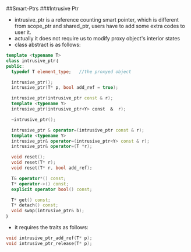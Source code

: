 ##Smart-Ptrs
###Intrusive Ptr
- intrusive_ptr is a reference counting smart pointer, which is different from scope_ptr and shared_ptr, users
 have to add some extra codes to user it.
- actually it does not require us to modify proxy object's interior states
- class abstract is as follows:   
```cpp
template <typename T>
class intrusive_ptr｛
public:
  typedef T element_type;   //the proxyed object

  intrusive_ptr();
  intrusive_ptr(T* p, bool add_ref = true);

  intrusive_ptr(intrusive_ptr const & r);
  template <typename Y>
  intrusive_ptr(intrusive_ptr<Y> const　＆　r);

  ~intrusive_ptr();

  intrusive_ptr & operator=(intrusive_ptr const & r);
  template <typename Y>
  intrusive_ptr& operator=(intrusive_ptr<Y> const & r);
  intrusive_ptr& operator=(T *r);

  void reset();
  void reset(T* r);
  void reset(T* r, bool add_ref);

  T& operator*() const;
  T* operator->() const;
  explicit operator bool() const;

  T* get() const;
  T* detach() const;
  void swap(intrusive_ptr& b);
｝
```   
- it requires the traits as follows:    
```cpp
void intrusive_ptr_add_ref(T* p);
void intrusive_ptr_release(T* p);
```


